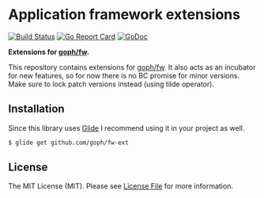 # Application framework extensions

[![Build Status](https://img.shields.io/travis/goph/fw-ext.svg?style=flat-square)](https://travis-ci.org/goph/fw-ext)
[![Go Report Card](https://goreportcard.com/badge/github.com/goph/fw-ext?style=flat-square)](https://goreportcard.com/report/github.com/goph/fw-ext)
[![GoDoc](http://img.shields.io/badge/godoc-reference-5272B4.svg?style=flat-square)](https://godoc.org/github.com/goph/fw-ext)


**Extensions for [goph/fw](https://github.com/goph/fw).**

This repository contains extensions for [goph/fw](https://github.com/goph/fw).
It also acts as an incubator for new features, so for now
there is no BC promise for minor versions. Make sure to lock patch versions
instead (using tilde operator).


## Installation

Since this library uses [Glide](http://glide.sh/) I recommend using it in your
project as well.

```bash
$ glide get github.com/goph/fw-ext
```


## License

The MIT License (MIT). Please see [License File](LICENSE) for more information.
